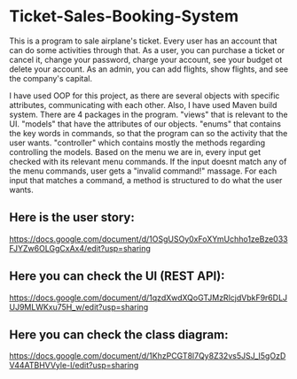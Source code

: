 # Ticket-Sales-Booking-System
This is a program to sale airplane's ticket.
Every user has an account that can do some activities through that.
As a user, you can purchase a ticket or cancel it, change your password, charge your account, see your budget ot delete your account.
As an admin, you can add flights, show flights, and see the company's capital.

I have used OOP for this project, as there are several objects with specific attributes, communicating with each other. Also, I have used Maven build system. 
There are 4 packages in the program. "views" that is relevant to the UI. "models" that have the attributes of our objects. "enums" that contains the key words in commands, so that the program can so the activity that the user wants. "controller" which contains mostly the methods regarding controlling the models. 
Based on the menu we are in, every input get checked with its relevant menu commands. If the input doesnt match any of the menu commands, user gets a "invalid command!" massage. For each input that matches a command, a method is structured to do what the user wants.

##  Here is the user story:
https://docs.google.com/document/d/1OSgUSOy0xFoXYmUchho1zeBze033FJYZw6OLGgCxAx4/edit?usp=sharing

## Here you can check the UI (REST API):
https://docs.google.com/document/d/1qzdXwdXQoGTJMzRlcjdVbkF9r6DLJUJ9MLWKxu75H_w/edit?usp=sharing

## Here you can check the class diagram:
https://docs.google.com/document/d/1KhzPCGT8l7Qy8Z32vs5JSJ_I5gOzDV44ATBHVVyle-I/edit?usp=sharing
